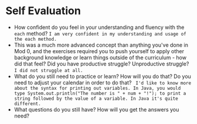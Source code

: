 # Self Evaluation

- How confident do you feel in your understanding and fluency with the `each` method?
`I am very confident in my understanding and usage of the each method.`
- This was a much more advanced concept than anything you've done in Mod 0, and the exercises required you to push yourself to apply other background knowledge or learn things outside of the curriculum - how did that feel? Did you have productive struggle? Unproductive struggle?
`I did not struggle at all.`
- What do you still need to practice or learn? How will you do that? Do you need to adjust your calendar in order to do that?
` I'd like to know more about the syntax for printing out variables. In Java, you would type System.out.println("The number is " + num + "!"); to print a string followed by the value of a variable. In Java it's quite different.`
- What questions do you still have? How will you get the answers you need?
